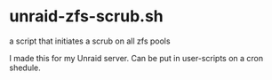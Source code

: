 # unraid-zfs-scrub.sh
a script that initiates a scrub on all zfs pools

I made this for my Unraid server.  Can be put in user-scripts on a cron shedule.
